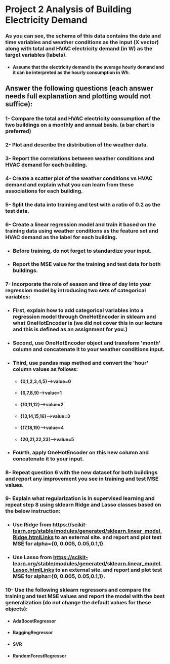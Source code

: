 # Project 2 Analysis of Building Electricity Demand

### As you can see, the schema of this data contains the date and time variables and weather conditions as the input (X vector) along with total and HVAC electricity demand (in W) as the target variables (labels).

- #### **Assume that the electricity demand is the average hourly demand and it can be interpreted as the hourly consumption in $Wh$.**

## Answer the following questions (each answer needs full explanation and plotting would not suffice):

### 1- Compare the total and HVAC electricity consumption of the two buildings on a monthly and annual basis. (a bar chart is preferred)

### 2- Plot and describe the distribution of the weather data.

### 3- Report the correlations between weather conditions and HVAC demand for each building.

### 4- Create a scatter plot of the weather conditions vs HVAC demand and explain what you can learn from these associations for each building.

### 5- Split the data into training and test with a ratio of 0.2 as the test data.

### 6- Create a linear regression model and train it based on the training data using weather conditions as the feature set and HVAC demand as the label for each building.

- ### Before training, do not forget to standardize your input.
- ### Report the MSE value for the training and test data for both buildings.

### 7- Incorporate the role of season and time of day into your regression model by introducing two sets of categorical variables:

- ### First, explain how to add categorical variables into a regression model through OneHotEncoder in sklearn and what OneHotEncoder is (we did not cover this in our lecture and this is defined as an assignment for you.)
- ### Second, use OneHotEncoder object and transform 'month' column and concatenate it to your weather conditions input.
- ### Third, use pandas map method and convert the 'hour' column values as follows:
  - #### {0,1,2,3,4,5}-->value=0
  - #### {6,7,8,9}-->value=1
  - #### {10,11,12}-->value=2
  - #### {13,14,15,16}-->value=3
  - #### {17,18,19}-->value=4
  - #### {20,21,22,23}-->value=5
- ### Fourth, apply OneHotEncoder on this new column and concatenate it to your input.

### 8- Repeat question 6 with the new dataset for both buildings and report any improvement you see in training and test MSE values.

### 9- Explain what regularization is in supervised learning and repeat step 8 using sklearn Ridge and Lasso classes based on the below instruction:

- ### Use Ridge from https://scikit-learn.org/stable/modules/generated/sklearn.linear_model.Ridge.htmlLinks to an external site. and report and plot test MSE for alpha={0, 0.005, 0.05,0.1,1}
- ### Use Lasso from https://scikit-learn.org/stable/modules/generated/sklearn.linear_model.Lasso.htmlLinks to an external site. and report and plot test MSE for alpha={0, 0.005, 0.05,0.1,1}.

### 10- Use the following sklearn regressors and compare the training and test MSE values and report the model with the best generalization (do not change the default values for these objects):

- #### AdaBoostRegressor
- #### BaggingRegressor
- #### SVR
- #### RandomForestRegressor

